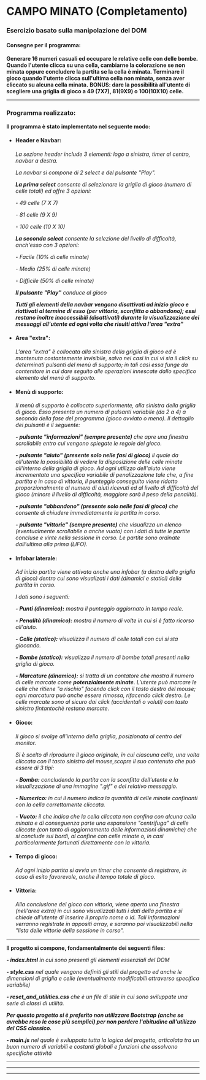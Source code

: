 # CAMPO MINATO (Completamento) #

### Esercizio basato sulla manipolazione del DOM ###

#### Consegne per il programma: ####
**Generare 16 numeri casuali ed occupare le relative celle con delle bombe. Quando l'utente clicca su una cella, cambiarne la colorazione se non minata oppure concludere la partita se la cella è minata. Terminare il gioco quando l'utente clicca sull'ultima cella non minata, senza aver cliccato su alcuna cella minata.**
**BONUS: dare la possibilità all'utente di scegliere una griglia di gioco a 49 (7X7), 81(9X9) o 100(10X10) celle.**

---

### Programma realizzato: ###

**Il programma è stato implementato nel seguente modo:**

- #### Header e Navbar: ####
    *La sezione header include 3 elementi: logo a sinistra, timer al centro, navbar a destra.*

    *La navbar si compone di 2 select e del pulsante "Play".*

    ***La prima select*** *consente di selezionare la griglia di gioco (numero di celle totali) ed offre 3 opzioni:*

    *- 49 celle (7 X 7)* 

    *- 81 celle (9 X 9)* 

    *- 100 celle (10 X 10)* 

    ***La seconda select*** *consente la selezione del livello di difficoltà, anch'esso con 3 opzioni:*

    *- Facile (10% di celle minate)*

    *- Medio (25% di celle minate)*

    *- Difficile (50% di celle minate)*

    ***Il pulsante "Play"*** *conduce al gioco*

    ***Tutti gli elementi della navbar vengono disattivati ad inizio gioco e riattivati al termine di esso (per vittoria, sconfitta o abbandono); essi restano inoltre inaccessibili (disattivati) durante la visualizzazione dei messaggi all'utente ed ogni volta che risulti attiva l'area "extra"***

- #### Area "extra": ####
    *L'area "extra" è collocata alla sinistra della griglia di gioco ed è mantenuta costantemente invisibile, salvo nei casi in cui vi sia il click su determinati pulsanti del menù di supporto; in tali casi essa funge da contenitore in cui dare seguito alle operazioni innescate dallo specifico elemento del menù di supporto.*

- #### Menù di supporto: ####
    *Il menù di supporto è collocato superiormente, alla sinistra della griglia di gioco. Esso presenta un numero di pulsanti variabile (da 2 a 4) a seconda della fase del programma (gioco avviato o meno). Il dettaglio dei pulsanti è il seguente:*

    ***- pulsante "informazioni" (sempre presente)*** *che apre una finestra scrollabile entro cui vengono spiegate le regole del gioco.*  

    ***- pulsante "aiuto" (presente solo nelle fasi di gioco)*** *il quale da all'utente la possibilità di vedere la disposizione delle celle minate all'interno della griglia di gioco. Ad ogni utilizzo dell'aiuto viene incrementata una specifica variabile di penalizzazione tale che, a fine partita e in caso di vittoria, il punteggio conseguito viene ridotto proporzionalmente al numero di aiuti ricevuti ed al livello di difficoltà del gioco (minore il livello di difficoltà, maggiore sarà il peso della penalità).*

    ***- pulsante "abbandono" (presente solo nelle fasi di gioco)*** *che consente di chiudere immediatamente la partita in corso.*

    ***- pulsante "vittorie" (sempre presente)*** *che visualizza un elenco (eventualmente scrollabile o anche vuoto) con i dati di tutte le partite concluse e vinte nella sessione in corso. Le partite sono ordinate dall'ultima alla prima (LIFO).*

- #### Infobar laterale: ####
    *Ad inizio partita viene attivata anche una infobar (a destra della griglia di gioco) dentro cui sono visualizati i dati (dinamici e statici) della partita in corso.*

    *I dati sono i seguenti:*

    ***- Punti (dinamico):*** *mostra il punteggio aggiornato in tempo reale.*

    ***- Penalità (dinamico):*** *mostra il numero di volte in cui si è fatto ricorso all'aiuto.*

    ***- Celle (statico):*** *visualizza il numero di celle totali con cui si sta giocando.*

    ***- Bombe (statico):*** *visualizza il numero di bombe totali presenti nella griglia di gioco.*

    ***- Marcature (dinamico):*** *si tratta di un contatore che mostra il numero di celle marcate come* ***potenzialmente minate***. *L'utente può marcare le celle che ritiene "a rischio" facendo click con il tasto destro del mouse; ogni marcatura può anche essere rimossa, rifacendo click destro. Le celle marcate sono al sicuro dai click (accidentali o voluti) con tasto sinistro fintantochè restano marcate.*

- #### Gioco: ####
    *Il gioco si svolge all'interno della griglia, posizionata al centro del monitor.*

    *Si è scelto di riprodurre il gioco originale, in cui ciascuna cella, una volta cliccata con il tasto sinistro del mouse,scopre il suo contenuto che può essere di 3 tipi:*

    ***- Bomba:*** *concludendo la partita con la sconfitta dell'utente e la visualizzazione di una immagine ".gif" e del relativo messaggio.*

    ***- Numerico:*** *in cui il numero indica la quantità di celle minate confinanti con la cella correttamente cliccata.*

    ***- Vuoto:*** *il che indica che la cella cliccata non confina con alcuna cella minata e di conseguenza parte una espansione "centrifuga" di celle cliccate (con tanto di aggiornamento delle informazioni dinamiche) che si conclude sui bordi, al confine con celle minate o, in casi particolarmente fortunati direttamente con la vittoria.*

- #### Tempo di gioco: ####
    *Ad ogni inizio partita si avvia un timer che consente di registrare, in caso di esito favorevole, anche il tempo totale di gioco.*

- #### Vittoria: ####
    *Alla conclusione del gioco con vittoria, viene aperta una finestra (nell'area extra) in cui sono visualizzati tutti i dati della partita e si chiede all'utente di inserire il proprio nome o id. Tali informazioni verranno registrate in appositi array, e saranno poi visualizzabili nella "lista delle vittorie della sessione in corso".*

---

**Il progetto si compone, fondamentalmente dei seguenti files:**

***- index.html*** *in cui sono presenti gli elementi essenziali del DOM*

***- style.css*** *nel quale vengono definiti gli stili del progetto ed anche le dimensioni di griglia e celle (eventualmente modificabili attraverso specifica variabile)*

***- reset_and_utilities.css*** *che è un file di stile in cui sono sviluppate una serie di classi di utilità.* 

***Per questo progetto si è preferito non utilizzare Bootstrap (anche se avrebbe reso le cose più semplici) per non perdere l'abitudine all'utilizzo del CSS classico.***

***- main.js*** *nel quale è sviluppata tutta la logica del progetto, articolata tra un buon numero di variabili e costanti globali e funzioni che assolvono specifiche attività*

---
---
---



